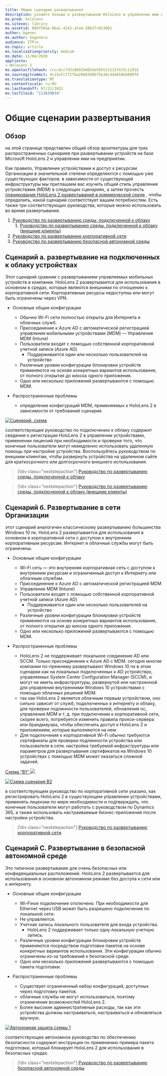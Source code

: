 ```yaml
---
title: Общие сценарии развертывания
description: узнайте больше о развертывании HoloLens и управлении ими в корпоративных средах, включая инфраструктуру, Azure Active Directory и управление мобильными устройствами.
ms.prod: hololens
ms.sitesec: library
ms.assetid: 88bf50aa-0bac-4142-afa4-20b37c013001
author: bgener
ms.author: bogenera
audience: ITPro
ms.topic: article
ms.localizationpriority: medium
ms.date: 11/04/2020
appliesto:
- HoloLens 2
ms.openlocfilehash: ccccdcc7d3188919d02eb5855131137415c12d16
ms.sourcegitcommit: 4c15afc772fba26683d9b75e38c44a018b4889f6
ms.translationtype: MT
ms.contentlocale: ru-RU
ms.lasthandoff: 07/12/2021
ms.locfileid: "113639834"
---
```

# <a name="common-deployment-scenarios"></a>Общие сценарии развертывания

## <a name="overview"></a>Обзор

на этой странице представлен общий обзор архитектуры для трех распространенных сценариев при развертывании устройств на базе Microsoft HoloLens 2 и управлении ими на предприятии.

Как правило, Управление устройствами и доступ к ресурсам Организации в значительной степени определяются с помощью уже существующих факторов. в зависимости от существующей инфраструктуры мы приглашаем вас изучить общий стиль управления устройствами (MDM) в следующих сценариях, а затем прочесть [планирование HoloLens 2 развертываний в коммерческой среде](hololens-core-components.md) , чтобы определить, какой сценарий соответствует вашим потребностям. Есть также три соответствующих руководства, которые можно использовать во время развертывания.


 1. [Руководство по развертыванию среды, подключенной к облаку](hololens2-cloud-connected-overview.md)
     1. [Руководство по развертыванию среды, подключенной к облаку (внешние клиенты)](hololens2-deployment-guide.md)
 1. [Руководство по развертыванию корпоративной сети](hololens2-corp-connected-overview.md)
 1. [Руководство по развертыванию безопасной автономной среды](hololens-common-scenarios-offline-secure.md)

## <a name="scenario-a-deploy-to-cloud-connected-devices"></a>Сценарий а. развертывание на подключенных к облаку устройствах

Этот сценарий сравним с развертыванием управляемых мобильных устройств в компании. HoloLens 2 развертывается для использования в основном в средах, которые являются внешними по отношению к корпоративной сети. Корпоративные ресурсы недоступны или могут быть ограничены через VPN. 
 * Основные общие конфигурации
   * Обычно Wi-Fi сети полностью открыты для Интернета и облачных служб.
   * Присоединение к Azure AD с автоматической регистрацией управления мобильными устройствами (MDM) — Управление MDM (Intune)
   * Пользователи входят с помощью собственной корпоративной учетной записи (Azure AD)
     * Поддерживается один или несколько пользователей на устройство
   * Различные уровни конфигурации блокировки устройств применяются на основе конкретных вариантов использования, от полного открытия до киоска одного приложения.
   * Одно или несколько приложений развертываются с помощью MDM.

* Распространенные проблемы
   * определение конфигураций MDM, применяемых к HoloLens 2 в зависимости от требований сценария.

[![Сценарий. схема ](images/deployment-guides-revised-scenario-a.png)](images/deployment-guides-revised-scenario-a.png#lightbox)

соответствующее руководство по подключению к облаку содержит сведения о регистрации HoloLens 2 в управлении устройствами, применении лицензий при необходимости и проверке того, что конечные пользователи могут немедленно использовать удаленную помощь при настройке устройства. Воспользуйтесь руководством по внешним клиентам, чтобы развернуть устройства на удаленном сайте для краткосрочного или долгосрочного внешнего использования.

> [!div class="nextstepaction"]
> [Руководство по развертыванию среды, подключенной к облаку](hololens2-cloud-connected-overview.md)

> [!div class="nextstepaction"]
> [Руководство по развертыванию среды, подключенной к облаку (внешние клиенты)](hololens2-deployment-guide.md)

## <a name="scenario-b-deploy-inside-your-organizations-network"></a>Сценарий б. Развертывание в сети Организации

этот сценарий аналогичен классическому развертыванию большинства Windows 10 пк. HoloLens 2 развертывается для использования в основном в корпоративной сети с доступом к внутренним корпоративным ресурсам. Интернет и облачные службы могут быть ограничены. 

 * Основные общие конфигурации
   * Wi-Fi сеть — это внутренняя корпоративная сеть с доступом к внутренним ресурсам и ограниченный доступ к Интернету или облачным службам.
   * Присоединение к Azure AD с автоматической регистрацией MDM
   * Управление MDM (Intune)
   * Пользователи входят с помощью собственной корпоративной учетной записи (Azure AD)
     * Поддерживается один или несколько пользователей на устройство
   * Различные уровни конфигурации блокировки устройств применяются на основе конкретных вариантов использования, от полного открытия до киоска одного приложения.
   * Одно или несколько приложений развертываются с помощью MDM.

 * Распространенные проблемы
   * HoloLens 2 не поддерживает локальное соединение AD или SCCM. Только присоединение к Azure AD с MDM. сегодня многие компании по-прежнему развертывают Windows 10 пк в этом сценарии как на локальных подключенных к AD устройствах, управляемых System Center Configuration Manager (SCCM), и могут не иметь инфраструктуры, развернутой или настроенной для управления внутренними Windows 10 устройствами с помощью облачных решений MDM.
   * так как HoloLens 2 является облачным первым устройством, оно сильно зависит от служб, подключенных к интернету и облаку, для проверки подлинности пользователей, обновления ос, управления MDM и т. д. при подключении к корпоративной сети, скорее всего, потребуется изменить правила прокси-сервера или брандмауэра, чтобы обеспечить доступ к HoloLens 2 и приложениям, которые выполняются на нем.
   * Для подключения к корпоративной Wi-Fi обычно требуются сертификаты для проверки подлинности устройства или пользователя в сети. настройка требуемой инфраструктуры или параметров для развертывания сертификатов на Windows 10 устройствах с помощью MDM может оказаться сложной задачей.

[Схема "B1" ![ ](images/deployment-guides-revised-scenario-b-01-1.png)](images/deployment-guides-revised-scenario-b-01-1.png#lightbox)

[![Схема ](images/deployment-guides-revised-scenario-b-02-1.png) сценария B2](images/deployment-guides-revised-scenario-b-02-1.png#lightbox)

в соответствующем руководство по корпоративной сети указано, как регистрировать HoloLens 2 в существующем управлении устройствами, применять лицензии по мере необходимости и подтверждать, что конечные пользователи могут работать с руководством по Dynamics 365, а также использовать настраиваемые бизнес-приложения после настройки устройства.

> [!div class="nextstepaction"]
> [Руководство по развертыванию корпоративной сети](hololens2-corp-connected-overview.md)

## <a name="scenario-c-deploy-in-secure-offline-environment"></a>Сценарий C. Развертывание в безопасной автономной среде

Это типичное развертывание для очень безопасных или конфиденциальных расположений. HoloLens 2 развертывается для использования в основном автономном режиме без доступа к сети или к интернету. 
 * Основные общие конфигурации
   * Wi-Fiное подключение отключено. При необходимости для Ethernet через USB может быть разрешено подключение по локальной сети.
   * Не управляется.
   * Учетная запись локального пользователя для входа устройства.
     * HoloLens 2 поддерживает только одну локальную учетную запись.
   * Различные уровни конфигурации блокировки устройств применяются посредством подготовки пакетов на основе конкретных вариантов использования. Эти конфигурации обычно ограничены из-за требований к безопасной среде.
   * Одно или несколько приложений развертываются с помощью пакета подготовки.

 * Распространенные проблемы
   * Существует ограниченный набор конфигураций, доступных через подготовку пакетов.
   * облачные службы не могут использоваться, поэтому ограничение возможностей HoloLens 2.
   * Более высокие административные расходы, так как эти устройства должны настраиваться, настраиваться и обновляться вручную.

[![Автономная защита схемы 1 ](images/deployment-guides-revised-scenario-c-01.png)](images/deployment-guides-revised-scenario-c-01.png#lightbox)

соответствующее автономное руководство по обеспечению безопасности содержит инструкции по применению примера пакета подготовки, который блокирует HoloLens 2 для использования в безопасных средах.

> [!div class="nextstepaction"]
> [Руководство по развертыванию безопасной автономной среды](hololens-common-scenarios-offline-secure.md)


